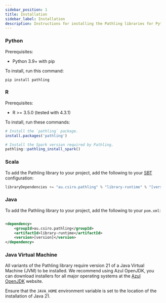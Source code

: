 ```yaml
---
sidebar_position: 1
title: Installation
sidebar_label: Installation
description: Instructions for installing the Pathling libraries for Python, R, Scala, and Java.
---
```


### Python

Prerequisites:

- Python 3.9+ with pip

To install, run this command:

```
pip install pathling  
```

### R

Prerequisites:

- R >= 3.5.0 (tested with 4.3.1)

To install, run these commands:

```r
# Install the `pathling` package.
install.packages('pathling')

# Install the Spark version required by Pathling.
pathling::pathling_install_spark()
```

### Scala

To add the Pathling library to your project, add the following to
your [SBT](https://www.scala-sbt.org/) configuration:

```scala
libraryDependencies += "au.csiro.pathling" % "library-runtime" % "[version]"
```

### Java

To add the Pathling library to your project, add the following to
your `pom.xml`:

```xml

<dependency>
    <groupId>au.csiro.pathling</groupId>
    <artifactId>library-runtime</artifactId>
    <version>[version]</version>
</dependency>
```

### Java Virtual Machine

All variants of the Pathling library require version 21 of a Java Virtual
Machine (JVM) to be installed. We recommend using Azul OpenJDK, you can download
installers for all major operating systems at
the [Azul OpenJDK](https://www.azul.com/downloads/?version=java-21-lts#zulu)
website.

Ensure that the `JAVA_HOME` environment variable is set to the location of the
installation of Java 21.
